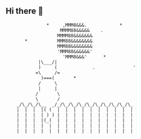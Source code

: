 ## Hi there 👋

                   *     ,MMM8&&&.            *
                        MMMM88&&&&&    .
                       MMMM88&&&&&&&
           *           MMM88&&&&&&&&
                       MMM88&&&&&&&&
                       'MMM88&&&&&&'
                         'MMM8&&&'      *
                |\___/|
                )     (             .              '
               =\     /=
                 )===(       *
                /     \
                |     |
               /       \
               \       /
        _/\_/\_/\__  _/_/\_/\_/\_/\_/\_/\_/\_/\_/\_
        |  |  |  |( (  |  |  |  |  |  |  |  |  |  |
        |  |  |  | ) ) |  |  |  |  |  |  |  |  |  |
        |  |  |  |(_(  |  |  |  |  |  |  |  |  |  |
        |  |  |  |  |  |  |  |  |  |  |  |  |  |  |
        |  |  |  |  |  |  |  |  |  |  |  |  |  |  |

<!--
**tx2x/tx2x** is a ✨ _special_ ✨ repository because its `README.md` (this file) appears on your GitHub profile.

Here are some ideas to get you started:

- 🔭 I’m currently working on ...
- 🌱 I’m currently learning ...
- 👯 I’m looking to collaborate on ...
- 🤔 I’m looking for help with ...
- 💬 Ask me about ...
- 📫 How to reach me: ...
- 😄 Pronouns: ...
- ⚡ Fun fact: ...
-->
